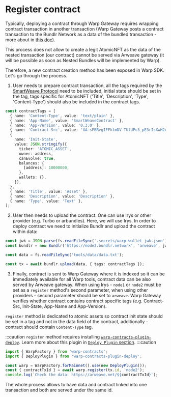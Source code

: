 # Register contract

Typically, deploying a contract through Warp Gateway requires wrapping contract transaction in another transaction (Warp Gateway posts a contract transaction to the Bundlr Network as a data of the bundled transaction - more about in [this doc](/docs/sdk/advanced/bundled-contract)).

This process does not allow to create a legit AtomicNFT as the data of the nested transaction (our contract) cannot be served via Arweave gateway (it will be possible as soon as Nested Bundles will be implemented by Warp).

Therefore, a new contract creation method has been exposed in Warp SDK. Let's go through the process.

1. User needs to prepare contract transaction, all the tags required by the [SmartWeave Protocol](/docs/sdk/advanced/smartweave-protocol) need to be included, initial state should be set in the tag, tags specific for AtomicNFT ('Title', 'Description', 'Type', 'Content-Type') should also be included in the contract tags.

```ts
const contractTags = [
  { name: 'Content-Type', value: 'text/plain' },
  { name: 'App-Name', value: 'SmartWeaveContract' },
  { name: 'App-Version', value: '0.3.0' },
  { name: 'Contract-Src', value: 'XA-sFBRvgIFFklmDV-TUlUPc3_pE3rIsXwH2AjwOYrQ' },
  {
    name: 'Init-State',
    value: JSON.stringify({
      ticker: 'ATOMIC_ASSET',
      owner: address,
      canEvolve: true,
      balances: {
        [address]: 10000000,
      },
      wallets: {},
    }),
  },
  { name: 'Title', value: 'Asset' },
  { name: 'Description', value: 'Description' },
  { name: 'Type', value: 'Text' },
];
```

2. User then needs to upload the contract. One can use Irys or other provider (e.g. Turbo or arbundles). Here, we will use Irys. In order to deploy contract we need to initialize Bundlr and upload the contract within data:

```ts
const jwk = JSON.parse(fs.readFileSync('.secrets/warp-wallet-jwk.json').toString());
const bundlr = new Bundlr('https://node2.bundlr.network', 'arweave', jwk);

const data = fs.readFileSync('tools/data/data.txt');

const tx = await bundlr.upload(data, { tags: contractTags });
```

3. Finally, contract is sent to Warp Gateway where it is indexed so it can be immediately available for all Warp tools, contract data can be also served by Arweave gateway. When using Irys - `node1` or `node2` must be set as a `register` method's second parameter, when using other providers - second parameter should be set to `arweave`. Warp Gateway verifies whether contract contains contract specific tags (e.g. Contract-Src, Init-State, App-Name and App-Version).

`register` method is dedicated to atomic assets so contract init state should be set in a tag and not in the data field of the contract, additionally - contract should contain `Content-Type` tag.

:::caution
`register` method requires installing [`warp-contracts-plugin-deploy`](https://www.npmjs.com/package/warp-contracts-plugin-deploy). Learn more about this plugin in [`Deploy Plugin` section](plugins/deployment).
:::caution

```ts
import { WarpFactory } from 'warp-contracts';
import { DeployPlugin } from 'warp-contracts-plugin-deploy';

const warp = WarpFactory.forMainnet().use(new DeployPlugin());
const { contractTxId } = await warp.register(tx.id, 'node2');
console.log(`Check the data: https://arweave.net/${contractTxId}`);
```

The whole process allows to have data and contract linked into one transaction and both are served under the same id.
